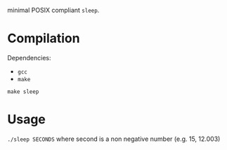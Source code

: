 minimal POSIX compliant `sleep`.

# Compilation
Dependencies:
* `gcc`
* `make`

```
make sleep
```

# Usage
`./sleep SECONDS` where second is a non negative number (e.g. 15, 12.003)
